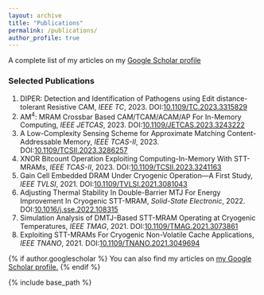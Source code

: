 ```yaml
---
layout: archive
title: "Publications"
permalink: /publications/
author_profile: true
---
```


A complete list of my articles on my [Google Scholar profile](https://scholar.google.com/citations?user=79YaVDsAAAAJ&hl=en) 


### Selected Publications
1. DIPER: Detection and Identification of Pathogens using Edit distance-tolerant Resistive CAM, _IEEE TC_, 2023. DOI:[10.1109/TC.2023.3315829](https://doi.org/10.1109/TC.2023.3315829)
2. AM<sup>4</sup>: MRAM Crossbar Based CAM/TCAM/ACAM/AP For In-Memory Computing, _IEEE JETCAS_, 2023. DOI:[10.1109/JETCAS.2023.3243222](https://doi.org/10.1109/JETCAS.2023.3243222)
3. A Low-Complexity Sensing Scheme for Approximate Matching Content-Addressable Memory, _IEEE TCAS-II_, 2023. DOI:[10.1109/TCSII.2023.3286257](https://doi.org/10.1109/TCSII.2023.3286257) 
4. XNOR Bitcount Operation Exploiting Computing-In-Memory With STT-MRAMs, _IEEE TCAS-II_, 2023. DOI:[10.1109/TCSII.2023.3241163](https://doi.org/10.1109/TCSII.2023.3241163) 
5. Gain Cell Embedded DRAM Under Cryogenic Operation—A First Study, _IEEE TVLSI_, 2021. DOI:[10.1109/TVLSI.2021.3081043](https://doi.org/10.1109/TVLSI.2021.3081043)
6. Adjusting Thermal Stability In Double-Barrier MTJ For Energy Improvement In Cryogenic STT-MRAM, _Solid-State Electronic_, 2022. DOI:[10.1016/j.sse.2022.108315](https://doi.org/10.1016/j.sse.2022.108315) 
7. Simulation Analysis of DMTJ-Based STT-MRAM Operating at Cryogenic Temperatures, _IEEE TMAG_, 2021. DOI:[10.1109/TMAG.2021.3073861](https://doi.org/10.1109/TMAG.2021.3073861) 
8. Exploiting STT-MRAMs For Cryogenic Non-Volatile Cache Applications, _IEEE TNANO_, 2021. DOI:[10.1109/TNANO.2021.3049694](https://doi.org/10.1109/TNANO.2021.3049694) 


{% if author.googlescholar %}
  You can also find my articles on <u><a href="{{author.googlescholar}}">my Google Scholar profile</a>.</u>
{% endif %}

{% include base_path %}

<!--
{% for post in site.publications reversed %}
  {% include archive-single.html %}
{% endfor %}
-->
